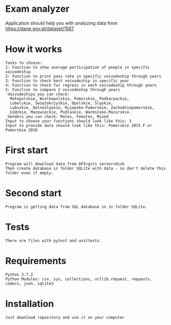 # Exam analyzer
Application should help you with analyzing data from https://dane.gov.pl/dataset/1567

# How it works
    Tasks to choose:
	1: Function to show average participation of people in specific voivodeship
	2: Function to print pass rate in specific voivodeship through years
	3: Function to check best voivodeship in specific year
	4: Function to check for regress in each voivodeship through years
	5: Function to compare 2 voivodeship through years
	 Voivodeships you can check:
	  Małopolskie, Wielkopolskie, Pomorskie, Podkarpackie, 
	  Lubelskie, Świętokrzyskie, Opolskie, Śląskie, 
	  Lubuskie, Dolnośląskie, Kujawsko-Pomorskie, Zachodniopomorskie, 
	  Łódzkie, Mazowieckie, Podlaskie, Warmińsko-Mazurskie.
	 Genders you can check: Males, Females, Mixed
	Input to choose your functions should look like this: 3	
	Input to provide data should look like this: Pomorskie 2015 F or Pomorskie 2010

# First start
	Program will download data from API>gits server>disk
	Then create database in folder SQLite with data - so don't delete this folder even if empty.
# Second start
	Program is getting data from SQL database in in folder SQLite.
# Tests
	There are files with pytest and unittests.
# Requirements
	Python 3.7.2
	Python Modules: csv, sys, collections, urllib.request, requests, codecs, json, sqlite3
# Installation
	Just download repository and use it on your computer
	  
	
